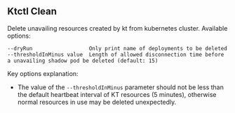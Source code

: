 Ktctl Clean
---

Delete unavailing resources created by kt from kubernetes cluster. Available options:

```
--dryRun                  Only print name of deployments to be deleted
--thresholdInMinus value  Length of allowed disconnection time before a unavailing shadow pod be deleted (default: 15)
```

Key options explanation:

- The value of the `--thresholdInMinus` parameter should not be less than the default heartbeat interval of KT resources (5 minutes), otherwise normal resources in use may be deleted unexpectedly.
